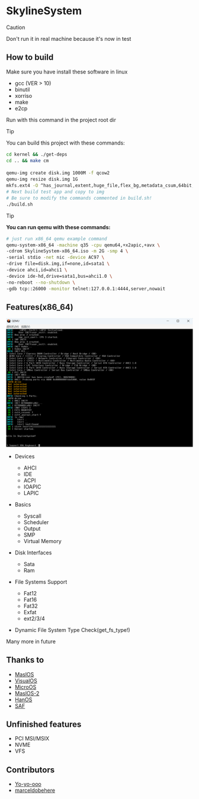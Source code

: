 # SkylineSystem

> [!CAUTION]
> Don't run it in real machine because it's now in test

## How to build

Make sure you have install these software in linux

* gcc (VER > 10)
* binutil
* xorriso
* make
* e2cp

Run with this command in the project root dir

> [!TIP]
> You can build this project with these commands:
```bash
cd kernel && ./get-deps
cd .. && make cm

qemu-img create disk.img 1000M -f qcow2
qemu-img resize disk.img 1G
mkfs.ext4 -O ^has_journal,extent,huge_file,flex_bg,metadata_csum,64bit,dir_nlink,extra_isize disk.img
# Next build test app and copy to img
# Be sure to modify the commands commented in build.sh!
./build.sh

```

> [!TIP]
> **You can run qemu with these commands:**
```bash
# just run x86_64 qemu example command
qemu-system-x86_64 -machine q35 -cpu qemu64,+x2apic,+avx \
-cdrom SkylineSystem-x86_64.iso -m 2G -smp 4 \
-serial stdio -net nic -device AC97 \
-drive file=disk.img,if=none,id=sata1 \
-device ahci,id=ahci1 \
-device ide-hd,drive=sata1,bus=ahci1.0 \
-no-reboot --no-shutdown \
-gdb tcp::26000 -monitor telnet:127.0.0.1:4444,server,nowait
```

## Features(x86_64)

![SkylineSystemImage](image.png)

* Devices
  * AHCI
  * IDE
  * ACPI
  * IOAPIC
  * LAPIC
* Basics
  * Syscall
  * Scheduler
  * Output
  * SMP
  * Virtual Memory
* Disk Interfaces
  * Sata
  * Ram

* File Systems Support
  * Fat12
  * Fat16
  * Fat32
  * Exfat
  * ext2/3/4

* Dynamic File System Type Check(get_fs_type!)

Many more in future

## Thanks to

* [MaslOS](https://github.com/marceldobehere/MaslOS)
* [VisualOS](https://github.com/nothotscott/VisualOS)
* [MicroOS](https://github.com/Glowman554/MicroOS)
* [MaslOS-2](https://github.com/marceldobehere/MaslOS-2/)
* [HanOS](https://github.com/jjwang/HanOS/)
* [SAF](https://github.com/chocabloc/saf)

## Unfinished features

* PCI MSI/MSIX
* NVME
* VFS

## Contributors

* [Yo-yo-ooo](https://github.com/Yo-yo-ooo/)
* [marceldobehere](https://github.com/marceldobehere)

[//]: (https://github.com/asterd-og/)
